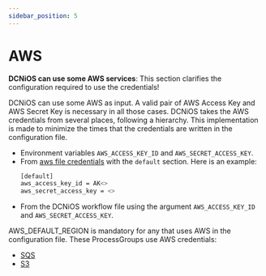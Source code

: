```yaml
---
sidebar_position: 5
---
```

# AWS


**DCNiOS can use some AWS services**: This section clarifies the configuration required to use the credentials!


DCNiOS can use some AWS as input. A valid pair of AWS Access Key and AWS Secret Key is necessary in all those cases. DCNiOS takes the AWS credentials from several places, following a hierarchy. This implementation is made to minimize the times that the credentials are written in the configuration file.

- Environment variables `AWS_ACCESS_KEY_ID` and `AWS_SECRET_ACCESS_KEY`.
- From [aws file credentials](https://docs.aws.amazon.com/cli/latest/userguide/cli-configure-files.html) with the `default` section. Here is an example:
   ``` bash
   [default]
   aws_access_key_id = AK<>
   aws_secret_access_key = <>
   ```
- From the DCNiOS workflow file using the argument `AWS_ACCESS_KEY_ID` and `AWS_SECRET_ACCESS_KEY`.



AWS_DEFAULT_REGION is mandatory for any that uses AWS in the configuration file. These ProcessGroups use AWS credentials:
- [SQS](/docs/Sources/SQS)
- [S3](/docs/Sources/S3)

